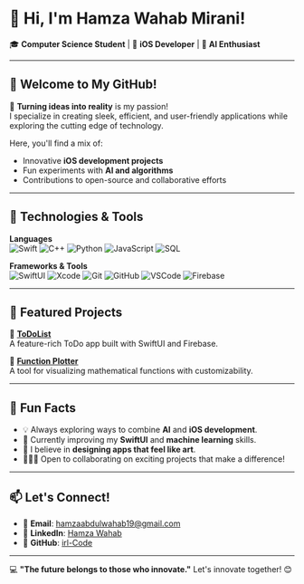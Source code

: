 # 👋 Hi, I'm Hamza Wahab Mirani!  

🎓 **Computer Science Student** | 📱 **iOS Developer** | 🤖 **AI Enthusiast**  

---

## 🌟 Welcome to My GitHub!  

🚀 **Turning ideas into reality** is my passion!  
I specialize in creating sleek, efficient, and user-friendly applications while exploring the cutting edge of technology.  

Here, you'll find a mix of:  
- Innovative **iOS development projects**  
- Fun experiments with **AI and algorithms**  
- Contributions to open-source and collaborative efforts  

---

## 🔧 Technologies & Tools  

**Languages**  
![Swift](https://img.shields.io/badge/Swift-FA7343?style=for-the-badge&logo=swift&logoColor=white)
![C++](https://img.shields.io/badge/C++-00599C?style=for-the-badge&logo=cplusplus&logoColor=white)
![Python](https://img.shields.io/badge/Python-3776AB?style=for-the-badge&logo=python&logoColor=white)
![JavaScript](https://img.shields.io/badge/JavaScript-F7DF1E?style=for-the-badge&logo=javascript&logoColor=black)
![SQL](https://img.shields.io/badge/SQL-316192?style=for-the-badge&logo=microsoftsqlserver&logoColor=white)

**Frameworks & Tools**  
![SwiftUI](https://img.shields.io/badge/SwiftUI-1575F9?style=for-the-badge&logo=swift&logoColor=white)
![Xcode](https://img.shields.io/badge/Xcode-147EFB?style=for-the-badge&logo=xcode&logoColor=white)
![Git](https://img.shields.io/badge/Git-F05032?style=for-the-badge&logo=git&logoColor=white)
![GitHub](https://img.shields.io/badge/GitHub-181717?style=for-the-badge&logo=github&logoColor=white)
![VSCode](https://img.shields.io/badge/VSCode-0078D4?style=for-the-badge&logo=visualstudiocode&logoColor=white)
![Firebase](https://img.shields.io/badge/Firebase-FFCA28?style=for-the-badge&logo=firebase&logoColor=black)

---

## 🌟 Featured Projects  

📌 **[ToDoList](https://github.com/irl-Code/ToDoList)**  
A feature-rich ToDo app built with SwiftUI and Firebase.  

📌 **[Function Plotter](https://github.com/irl-Code/Function-Plotter)**  
A tool for visualizing mathematical functions with customizability.  

---

## 🚀 Fun Facts  

- 💡 Always exploring ways to combine **AI** and **iOS development**.  
- 🌱 Currently improving my **SwiftUI** and **machine learning** skills.  
- 🎨 I believe in **designing apps that feel like art**.  
- 🧑‍🤝‍🧑 Open to collaborating on exciting projects that make a difference!  

---

## 📫 Let's Connect!  

- 📧 **Email**: [hamzaabdulwahab19@gmail.com](mailto:hamzaabdulwahab19@gmail.com)  
- 💼 **LinkedIn**: [Hamza Wahab](https://www.linkedin.com/in/hamza-wahab-b43a9522a/)  
- 🔗 **GitHub**: [irl-Code](https://github.com/irl-Code)  

---

💻 **"The future belongs to those who innovate."** Let's innovate together! 😊
